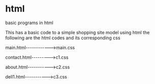 # html
basic programs in html

This has a basic code to a simple shopping site model 
using html
the following are the html codes and its corresponding css


main.html------------>main.css


contact.html--------->c1.css


about.html----------->c2.css


dell1.html----------->c3.css

